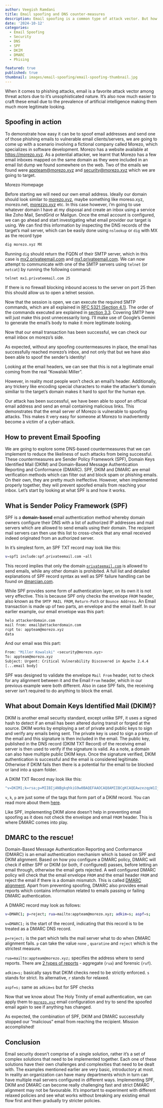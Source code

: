 ```yaml
---
author: Veegish Ramdani
title: Email spoofing and DNS counter-measures
description: Email spoofing is a common type of attack vector. But how easy is it to carry it out and which measures can be taken to prevent it?
date: '2024-10-12'
categories:
  - Email Spoofing
  - Security
  - DNS
  - SPF
  - DKIM
  - DMARC
  - Phising

featured: true
published: true
thumbnail: images/email-spoofing/email-spoofing-thumbnail.jpg
---
```


<script>
    import ImageCaption from './image-caption.svelte';
</script>

When it comes to phishing attacks, email is a favorite attack vector among threat actors due to it’s unsophisticated nature. It’s also now much easier to craft these email due to the prevalence of artificial intelligence making them much more legitimate looking.

## Spoofing in action

To demonstrate how easy it can be to spoof email addresses and send one of those phishing emails to vulnerable email clients/servers, we are going to come up with a scenario involving a fictional company called Morezo, which specializes in software development. Morezo has a website available at https://morezo.xyz. As a potential attacker, we learnt that Morezo has a few email inboxes mapped on the same domain as they were included in an email list dump we found somewhere on the web. Two of the emails we found were [appteam@morezo.xyz](mailto:appteam@morezo.xyz) and [security@morezo.xyz](mailto:security@morezo.xyz) which we are going to target.

<ImageCaption>
<enhanced:img sizes="(min-width:1920px) 1280px, (min-width:1080px) 640px, (min-width:768px) 400px" alt="Morezo Homepage" class="inline-basic-image" src="/static/images/email-spoofing/email-spoofing-1.png" />
</ImageCaption>

Morezo Homepage

Before starting we will need our own email address. Ideally our domain should look similar to [morezo.xyz](http://morezo.xyz), maybe something like moreso.xyz, morezo.net, [morezzo.xyz](http://morezzo.xyz) etc. In this case however, i’m going to use whatever domain I have at my disposal and create an inbox using a service like Zoho Mail, SendGrid or Mailgun. Once the email account is configured, we can go ahead and start investigating what email provider our target is using. We can find this information by inspecting the DNS records of the target’s mail server, which can be easily done using `nslookup` or `dig` with MX as the record type

```bash
dig morezo.xyz MX
```

<ImageCaption caption="Querying Morezo DNS for MX records">
<enhanced:img sizes="(min-width:1920px) 1280px, (min-width:1080px) 640px, (min-width:768px) 400px" class="inline-basic-image" src="/static/images/email-spoofing/email-spoofing-2.png" />
</ImageCaption>

Running `dig` should return the FQDN of their SMTP server, which in this case is [mx2.privateemail.com](http://mx2.privateemail.com) and [mx1.privateemail.com](http://mx1.privateemail.com). We can now attempt to communicate with one of the SMTP servers using `telnet` (or `netcat`) by running the following command:

```bash
telnet mx1.privateemail.com 25
```

If there is no firewall blocking inbound access to the server on port 25 then this should allow us to open a telnet session.

<ImageCaption caption="Connecting to Morezo's mail server via telnet">
<enhanced:img sizes="(min-width:1920px) 1280px, (min-width:1080px) 640px, (min-width:768px) 400px" class="inline-basic-image" src="/static/images/email-spoofing/email-spoofing-3.png" />
</ImageCaption>

Now that the session is open, we can execute the required SMTP commands, which are all explained in [RFC 5321 (Section 4.1)](https://datatracker.ietf.org/doc/html/rfc5321#section-4.1). The order of the commands executed are explained in [section 3.3](https://datatracker.ietf.org/doc/html/rfc5321#section-3.3). Covering SMTP here will just make this post unnecessarily long. I’ll make use of Google’s Gemini to generate the email’s body to make it more legitimate looking.

<ImageCaption caption="Sending an email via SMTP">
<enhanced:img sizes="(min-width:1920px) 1280px, (min-width:1080px) 640px, (min-width:768px) 400px" class="inline-basic-image" src="/static/images/email-spoofing/email-spoofing-4.png" />
</ImageCaption>

Now that our email transaction has been successful, we can check our email inbox on morezo’s side.

<ImageCaption caption="'Malicious' email with spoofed sender successfully reached morezo's inbox">
<enhanced:img sizes="(min-width:1920px) 1280px, (min-width:1080px) 640px, (min-width:768px) 400px" class="inline-basic-image" src="/static/images/email-spoofing/email-spoofing-5.png" />
</ImageCaption>

As expected, without any spoofing countermeasures in place, the email has successfully reached morezo’s inbox, and not only that but we have also been able to spoof the sender’s identity!

<ImageCaption caption="Identity spoofed">
<enhanced:img sizes="(min-width:1920px) 1280px, (min-width:1080px) 640px, (min-width:768px) 400px" class="inline-basic-image" src="/static/images/email-spoofing/email-spoofing-6.png" />
</ImageCaption>

Looking at the email headers, we can see that this is not a legitimate email coming from the real “Kowalski Miller”.

<ImageCaption caption="Inspecting email headers shows real sender's identity">
<enhanced:img sizes="(min-width:1920px) 1280px, (min-width:1080px) 640px, (min-width:768px) 400px" class="inline-basic-image" src="/static/images/email-spoofing/email-spoofing-7.png" />
</ImageCaption>

However, in reality most people won’t check an email’s header. Additionally, any trickery like encoding special characters to make the attacker’s domain similiar to the target’s domain makes it hard to spot for the human eye.

Our attack has been successful, we have been able to spoof an official email address and send an email containing malicious links. This demonstrates that the email server of Morezo is vulnerable to spoofing attacks. This makes it very easy for someone at Morezo to inadvertently become a victim of a cyber-attack.

## How to prevent Email Spoofing

We are going to explore some DNS-based countermeasures that we can implement to reduce the likeliness of such attacks from being successful. These countermeasures are Sender Policy Framework (SPF), Domain Keys Identified Mail (DKIM) and Domain-Based Message Authentication Reporting and Conformance (DMARC). SPF, DKIM and DMARC are email verification methods which can filter out and block spam or phishing emails. On their own, they are pretty much ineffective. However, when implemented properly together, they will prevent spoofed emails from reaching your inbox. Let’s start by looking at what SPF is and how it works.

## What is Sender Policy Framework (SPF)

SPF is a **domain-based** email authentication method whereby domain owners configure their DNS with a list of authorized IP addresses and mail servers which are allowed to send emails using their domain. The recipient mail servers can then use this list to cross-check that any email received indeed originated from an authorized server.

<ImageCaption caption="How SPF works">
<enhanced:img sizes="(min-width:1920px) 1280px, (min-width:1080px) 640px, (min-width:768px) 400px" class="inline-basic-image" src="/static/images/email-spoofing/email-spoofing-8.png" />
</ImageCaption>

In it’s simplest form, an SPF TXT record may look like this:

```bash
v=spf1 include:spf.privateemail.com ~all
```

This record implies that only the domain [`privateemail.com`](http://privateemail.com) is allowed to send emails, while any other domain is prohibited. A full list and detailed explanations of SPF record syntax as well as SPF failure handling can be found on [dmarcian.com](https://dmarcian.com/spf-syntax-table/).

While SPF provides some form of authentication layer, on its own it is not very effective. This is because SPF only checks the envelope `FROM` header, also known as the `SMTP MAIL FROM`, `Return-Path` or `Bounce Address`. An Email transaction is made up of two parts, an envelope and the email itself. In our earlier example, our email envelope was this part:

```bash
helo attackerdomain.com
mail from: email@attackerdomain.com
rcpt to: appteam@morezo.xyz
data
```

And our email was this part:

```bash
From: "Miller Kowalski" <security@morezo.xyz>
To: appteam@morezo.xyz
Subject: Urgent: Critical Vulnerability Discovered in Apache 2.4.4
[...email body]
```

SPF was designed to validate the envelope `Mail From` header, not to check for any alignment between it and the Email `From` header, which in our previous example were both different. Also in case SPF fails, the receiving server isn’t required to do anything to block the email.

## What about Domain Keys Identified Mail (DKIM)?

DKIM is another email security standard, except unlike SPF, it uses a signed hash to detect if an email has been altered during transit or forged at the source. DKIM works by employing a set of private and public keys to sign and verify any emails being sent. The private key is used to sign a portion of the email and this signature is then included in the email. The public key, published in the DNS record (DKIM TXT Record) of the receiving email server is then used to verify if the signature is valid. As a note, a domain can also have multiple public DKIM keys. Once the signature verified, DKIM authentication is successful and the email is considered legitimate. Otherwise if DKIM fails then there is a potential for the email to be blocked or land into a spam folder.

<ImageCaption caption="How DKIM works">
<enhanced:img sizes="(min-width:1920px) 1280px, (min-width:1080px) 640px, (min-width:768px) 400px" class="inline-basic-image" src="/static/images/email-spoofing/email-spoofing-9.png" />
</ImageCaption>

A DKIM TXT Record may look like this:

```bash
"v=DKIM1;k=rsa;p=MIIBIjANBgkqhkiG9w0BAQEFAAOCAQ8AMIIBCgKCAQEAwzezqpW1IjMwbAVlsBwzNXCPdpGOURq6UreX0Yn9WRW7hSfMIP7gjMB8mS5naXDA/2IBF4iQm0OXbcUD3SK0HN9rhJEbMsTq4DznDw0aMnbv7Bi9MBuQxV7MAJ+R8wprhPDMvRKn3y98G47fyGP6BJkyycrvi0qY2LwSkxiZWoErlJivoFNWOiorFCE21UuOMpY" "Ow9sIuxpdtuPcVwGvKDeZraOXqnvSig3qEZYu+p+C8iP1uoQMAGmfAY4xv4Ujh8hHo7xW1fLJG6Ve4XJjU+77jSdTPmLDOm6aIhx01k2RRkeKxeZEihvttgSiYP85F4vO3BNVpb1G1SPQ2/v33QIDAQAB"
```

`v`, `k`, `p` are just some of the tags that form part of a DKIM record. You can read more about them [here](https://en.wikipedia.org/wiki/DomainKeys_Identified_Mail#Technical_details).

Like SPF, implementing DKIM alone doesn’t help in preventing email spoofing as it does not check the envelope and email `FROM` header. This is where DMARC comes into play.

## DMARC to the rescue!

Domain-Based Message Authentication Reporting and Conformance (DMARC) is an email authentication mechanism which is based on SPF and DKIM alignment. Based on how you configure a DMARC policy, DMARC will check if either SPF or DKIM (or both, if configured) passes, before letting an email through, otherwise the email gets rejected. A well configured DMARC policy will check that the email envelope `FROM` and the email header `FROM` and reject the email if there is a domain mismatch. This is called [DMARC alignment](https://dmarcian.com/alignment). Apart from preventing spoofing, DMARC also provides email reports which contains information related to emails passing or failing DMARC authentication.

A DMARC record may look as follows:

```bash
v=DMARC1; p=reject; rua=mailto:appteam@morezo.xyz; adkim=s; aspf=s;
```

`v=DMARC1;` is the start of the record, indicating that this record is to be treated as a DMARC DNS record.

`p=reject;` is the part which tells the mail server what to do when DMARC alignment fails. `p` can take the value `none` , `quaratine` and `reject` which is the strictest measure.

`rua=mailto:appteam@morezo.xyz;` specifies the address where to send reports. There are [2 types of reports](https://dmarcian.com/rua-vs-ruf/) - aggregate (`rua`) and forensic (`ruf`).

`adkim=s;` basically says that DKIM checks need to be strictly enforced. `s` stands for strict. Its alternative, `r` stands for relaxed.

`aspf=s;` same as `adkim=s` but for SPF checks

Now that we know about The Holy Trinity of email authentication, we can apply them to [`morezo.xyz`](http://morezo.xyz) email configuration and try to send the spoofed email again to see if anything has changed.

<ImageCaption caption="DMARC Policy applied to Morezo's email configuration successfully prevented spoofing">
<enhanced:img sizes="(min-width:1920px) 1280px, (min-width:1080px) 640px, (min-width:768px) 400px" class="inline-basic-image" src="/static/images/email-spoofing/email-spoofing-10.png" />
</ImageCaption>

As expected, the combination of SPF, DKIM and DMARC successfully stopped our “malicious” email from reaching the recipient. Mission accomplished!

## Conclusion

Email security doesn’t comprise of a single solution, rather it’s a set of complex solutions that need to be implemented together. Each one of these solutions have their own challenges and complexities that need to be dealt with. The examples mentioned earlier are very basic, introductory at most. In reality an organization can have many departments which in turn can have multiple mail servers configured in different ways. Implementing SPF, DKIM and DMARC can become really challenging fast and strict DMARC alignment may not be favourable. It’s important to experiment with different relaxed policies and see what works without breaking any existing email flow first and then gradually try stricter policies.
